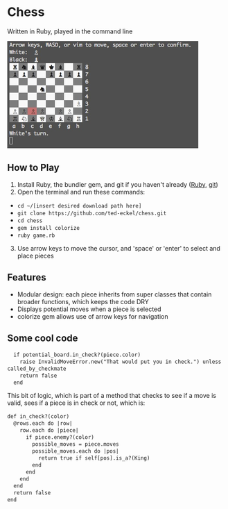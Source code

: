 # Chess

Written in Ruby, played in the command line

![screenshot]

## How to Play
1. Install Ruby, the bundler gem, and git if you haven't already ([Ruby](https://www.ruby-lang.org/en/documentation/installation/),  [git](https://git-scm.com/book/en/v2/Getting-Started-Installing-Git))
2. Open the terminal and run these commands:
  * `cd ~/[insert desired download path here]`
  * `git clone https://github.com/ted-eckel/chess.git`
  * `cd chess`
  * `gem install colorize`
  * `ruby game.rb`
3. Use arrow keys to move the cursor, and 'space' or 'enter' to select and place pieces

## Features
* Modular design: each piece inherits from super classes that contain broader functions, which keeps the code DRY
* Displays potential moves when a piece is selected
* colorize gem allows use of arrow keys for navigation

## Some cool code
```
  if potential_board.in_check?(piece.color)
    raise InvalidMoveError.new("That would put you in check.") unless called_by_checkmate
    return false
  end
```

This bit of logic, which is part of a method that checks to see if a move is valid, sees if a piece is in check or not, which is:

```
def in_check?(color)
  @rows.each do |row|
    row.each do |piece|
      if piece.enemy?(color)
        possible_moves = piece.moves
        possible_moves.each do |pos|
          return true if self[pos].is_a?(King)
        end
      end
    end
  end
  return false
end
```


[screenshot]: images/chess.jpg
